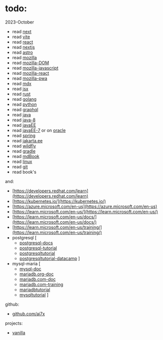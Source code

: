 # todo:

2023-October
- read [next](https://ai7x.github.io/next/)
- read [vite](vite.md)
- read [react](https://react.dev/)
- read [nextjs](https://nextjs.org/learn/foundations/from-javascript-to-react)
- read [astro](https://astro.build/)
- read [mozilla](https://developer.mozilla.org/en-US/)
- read [mozilla-DOM](https://developer.mozilla.org/en-US/docs/Learn/JavaScript/Client-side_web_APIs/Manipulating_documents)
- read [mozilla-javascript](https://developer.mozilla.org/en-US/docs/Web/JavaScript)
- read [mozilla-react](https://developer.mozilla.org/en-US/docs/Learn/Tools_and_testing/Client-side_JavaScript_frameworks#react_tutorials)
- read [mozilla-pwa](https://developer.mozilla.org/en-US/docs/Web/Progressive_web_apps)
- read [mdx](https://mdxjs.com/)
- read [jsx](https://facebook.github.io/jsx/)
- read [rust](https://www.rust-lang.org/)
- read [golang](https://go.dev/)
- read [python](https://www.python.org/)
- read [graphql](https://graphql.org/)
- read [java](https://dev.java/)
- read [java-8](https://docs.oracle.com/javase/tutorial/)
- read [javaEE](https://javaee.github.io/tutorial/)
- read [javaEE-7](https://docs.oracle.com/javaee/7/tutorial/) or on [oracle](https://www.oracle.com/java/technologies/jee-tutorials.html)
- read [spring](https://spring.io/)
- read [jakarta.ee](https://jakarta.ee/)
- read [wildfly](https://www.wildfly.org/)
- read [gradle](https://github.com/gradle/gradle)
- read [mdBook](https://rust-lang.github.io/mdBook/)
- read [linux](linux.md)
- read [git](git.md)
- read book's

and:

- [https://developers.redhat.com/learn](https://developers.redhat.com/learn)
- [https://kubernetes.io/](https://kubernetes.io/)
- [https://azure.microsoft.com/en-us](https://azure.microsoft.com/en-us)
- [https://learn.microsoft.com/en-us/](https://learn.microsoft.com/en-us/)
- [https://learn.microsoft.com/en-us/docs/](https://learn.microsoft.com/en-us/docs/)
- [https://learn.microsoft.com/en-us/training/](https://learn.microsoft.com/en-us/training/)
- postgresql [
    - [postgresql-docs](https://www.postgresql.org/docs/online-resources/)
    - [postgresql-tutorial](https://www.postgresql.org/docs/current/tutorial.html)
    - [postgresqltutorial](https://www.postgresqltutorial.com/)
    - [postgresqltutorial-datacamp](https://www.datacamp.com/tutorial/beginners-introduction-postgresql)
]
- mysql-maria [
    - [mysql-doc](https://dev.mysql.com/doc/mysql-getting-started/en/)
    - [mariadb.org-doc](https://mariadb.org/documentation/)
    - [mariadb.com-doc](https://mariadb.com/get-started-with-mariadb/)
    - [mariadb.com-training](https://mariadb.com/kb/en/training-tutorials/)
    - [mariadbtutorial](https://www.mariadbtutorial.com/)
    - [mysqltutorial](https://www.mysqltutorial.org/)
]

github:

- [github.com/ai7x](https://github.com/ai7x)

projects:

- [vanilla](vanilla.md)